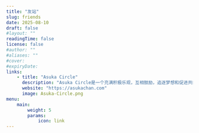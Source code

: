 ```yaml
---
title: "友站"
slug: friends
date: 2025-08-10
draft: false
#layout: ""
readingTime: false
license: false
#author: ""
#aliases: ""
#cover: 
#expiryDate: 
links:
    - title: "Asuka Circle"
      description: "Asuka Circle是一个充满积极乐观，互相鼓励，追逐梦想和促进共同学习的小圈子！"
      website: "https://asukachan.com"
      image: Asuka-Circle.png
menu:
    main:
        weight: 5
        params:
            icon: link
---
```

